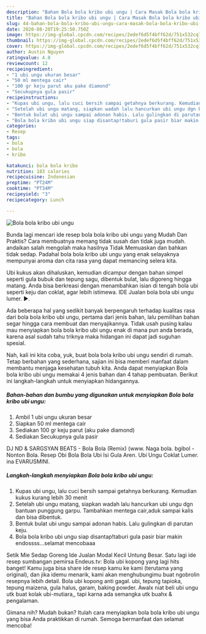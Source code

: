 ```yaml
---
description: "Bahan Bola bola kribo ubi ungu | Cara Masak Bola bola kribo ubi ungu Yang Enak Dan Mudah"
title: "Bahan Bola bola kribo ubi ungu | Cara Masak Bola bola kribo ubi ungu Yang Enak Dan Mudah"
slug: 44-bahan-bola-bola-kribo-ubi-ungu-cara-masak-bola-bola-kribo-ubi-ungu-yang-enak-dan-mudah
date: 2020-08-20T19:25:50.750Z
image: https://img-global.cpcdn.com/recipes/2edef6d5f4bff62d/751x532cq70/bola-bola-kribo-ubi-ungu-foto-resep-utama.jpg
thumbnail: https://img-global.cpcdn.com/recipes/2edef6d5f4bff62d/751x532cq70/bola-bola-kribo-ubi-ungu-foto-resep-utama.jpg
cover: https://img-global.cpcdn.com/recipes/2edef6d5f4bff62d/751x532cq70/bola-bola-kribo-ubi-ungu-foto-resep-utama.jpg
author: Austin Nguyen
ratingvalue: 4.8
reviewcount: 12
recipeingredient:
- "1 ubi ungu ukuran besar"
- "50 ml mentega cair"
- "100 gr keju parut aku pake diamond"
- "Secukupnya gula pasir"
recipeinstructions:
- "Kupas ubi ungu, lalu cuci bersih sampai getahnya berkurang. Kemudian kukus kurang lebih 30 menit"
- "Setelah ubi ungu matang, siapkan wadah lalu hancurkan ubi ungu dgn bantuan punggung garpu. Tambahkan mentega cair,aduk sampai kalis dan bisa dibentuk."
- "Bentuk bulat ubi ungu sampai adonan habis. Lalu gulingkan di parutan keju."
- "Bola bola kribo ubi ungu siap disantap!taburi gula pasir biar makin endossss...selamat mencobaaa"
categories:
- Resep
tags:
- bola
- bola
- kribo

katakunci: bola bola kribo 
nutrition: 183 calories
recipecuisine: Indonesian
preptime: "PT24M"
cooktime: "PT34M"
recipeyield: "3"
recipecategory: Lunch

---
```



![Bola bola kribo ubi ungu](https://img-global.cpcdn.com/recipes/2edef6d5f4bff62d/751x532cq70/bola-bola-kribo-ubi-ungu-foto-resep-utama.jpg)

Bunda lagi mencari ide resep bola bola kribo ubi ungu yang Mudah Dan Praktis? Cara membuatnya memang tidak susah dan tidak juga mudah. andaikan salah mengolah maka hasilnya Tidak Memuaskan dan bahkan tidak sedap. Padahal bola bola kribo ubi ungu yang enak selayaknya mempunyai aroma dan cita rasa yang dapat memancing selera kita.

Ubi kukus akan dihaluskan, kemudian dicampur dengan bahan simpel seperti gula bubuk dan tepung sagu, dibentuk bulat, lalu digoreng hingga matang. Anda bisa berkreasi dengan menambahkan isian di tengah bola ubi seperti keju dan coklat, agar lebih istimewa. IDE Jualan bola bola ubi ungu lumer. ►.

Ada beberapa hal yang sedikit banyak berpengaruh terhadap kualitas rasa dari bola bola kribo ubi ungu, pertama dari jenis bahan, lalu pemilihan bahan segar hingga cara membuat dan menyajikannya. Tidak usah pusing kalau mau menyiapkan bola bola kribo ubi ungu enak di mana pun anda berada, karena asal sudah tahu triknya maka hidangan ini dapat jadi suguhan spesial.


Nah, kali ini kita coba, yuk, buat bola bola kribo ubi ungu sendiri di rumah. Tetap berbahan yang sederhana, sajian ini bisa memberi manfaat dalam membantu menjaga kesehatan tubuh kita. Anda dapat menyiapkan Bola bola kribo ubi ungu memakai 4 jenis bahan dan 4 tahap pembuatan. Berikut ini langkah-langkah untuk menyiapkan hidangannya.

<!--inarticleads1-->

##### Bahan-bahan dan bumbu yang digunakan untuk menyiapkan Bola bola kribo ubi ungu:

1. Ambil 1 ubi ungu ukuran besar
1. Siapkan 50 ml mentega cair
1. Sediakan 100 gr keju parut (aku pake diamond)
1. Sediakan Secukupnya gula pasir


DJ ND &amp; SARGSYAN BEATS - Bola Bola (Remix) (www. Naga bola. bgibol - Nonton Bola. Resep Obi Bola Bola Ubi Isi Gula Aren. Ubi Ungu Coklat Lumer. ina EVARUSMINI. 

<!--inarticleads2-->

##### Langkah-langkah menyiapkan Bola bola kribo ubi ungu:

1. Kupas ubi ungu, lalu cuci bersih sampai getahnya berkurang. Kemudian kukus kurang lebih 30 menit
1. Setelah ubi ungu matang, siapkan wadah lalu hancurkan ubi ungu dgn bantuan punggung garpu. Tambahkan mentega cair,aduk sampai kalis dan bisa dibentuk.
1. Bentuk bulat ubi ungu sampai adonan habis. Lalu gulingkan di parutan keju.
1. Bola bola kribo ubi ungu siap disantap!taburi gula pasir biar makin endossss...selamat mencobaaa


Setik Mie Sedap Goreng Ide Jualan Modal Kecil Untung Besar. Satu lagi ide resep sumbangan pemirsa Endeus.tv: Bola ubi kopong yang lagi hits banget! Kamu juga bisa share ide resep kamu ke kami (terutama yang original), dan jika idemu menarik, kami akan menghubungimu buat ngobrolin resepnya lebih detail. Bola ubi kopong anti gagal. ubi, tepung tapioka, tepung maizena, gula halus, garam, baking powder. Awalx niat beli ubi ungu utk buat kolak ubi-mutiara,, tapi karna ada semangka utk buahx &amp; pengalaman. 

Gimana nih? Mudah bukan? Itulah cara menyiapkan bola bola kribo ubi ungu yang bisa Anda praktikkan di rumah. Semoga bermanfaat dan selamat mencoba!
